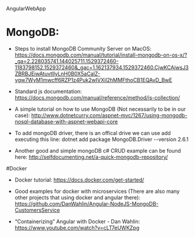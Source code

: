 AngularWebApp

# MongoDB:

* Steps to install MongoDB Community Server on MacOS:
https://docs.mongodb.com/manual/tutorial/install-mongodb-on-os-x/?_ga=2.228035741.144025711.1529372460-1183798152.1529372460&_gac=1.162137934.1529372460.CjwKCAjwsJ3ZBRBJEiwAtuvtlIyLnH0B0X5aCalZ-vgw7WyM1mwcff6RZP1z4Puk2wIVXil2hMMFthoCB1EQAvD_BwE

* Standard js documentation: https://docs.mongodb.com/manual/reference/method/js-collection/

* A simple tutorial on how to use MongoDB (Not necessarily to be in our case):
http://www.dotnetcurry.com/aspnet-mvc/1267/using-mongodb-nosql-database-with-aspnet-webapi-core

* To add mongoDB driver, there is an offical drive we can use add executing this line:
dotnet add package MongoDB.Driver --version 2.6.1

* Another good and simple mongoDB c# CRUD example can be found here: http://selfdocumenting.net/a-quick-mongodb-repository/

#Docker
* Docker tutorial: https://docs.docker.com/get-started/

* Good examples for docker with microservices (There are also many other projects that using docker and angular there): https://github.com/DanWahlin/Angular-NodeJS-MongoDB-CustomersService

* “Containerizing” Angular with Docker - Dan Wahlin: https://www.youtube.com/watch?v=cLT7eUWKZpg